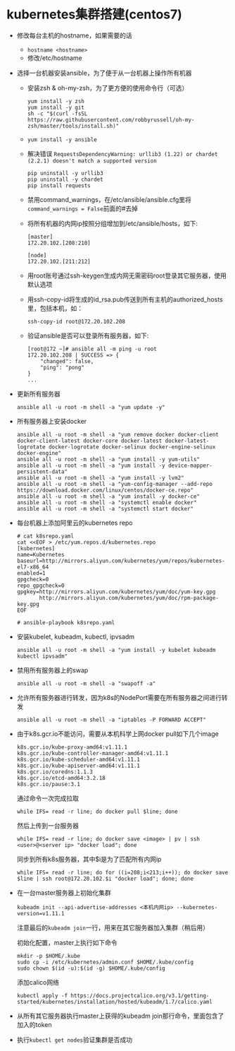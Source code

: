 # kubernetes集群搭建(centos7)

* 修改每台主机的hostname，如果需要的话
	* `hostname <hostname>`
	* 修改/etc/hostname

* 选择一台机器安装ansible，为了便于从一台机器上操作所有机器
	* 安装zsh & oh-my-zsh，为了更方便的使用命令行（可选）

		```
		yum install -y zsh
		yum install -y git
		sh -c "$(curl -fsSL https://raw.githubusercontent.com/robbyrussell/oh-my-zsh/master/tools/install.sh)"
		```
		
	* `yum install -y ansible`
	* 解决错误 `RequestsDependencyWarning: urllib3 (1.22) or chardet (2.2.1) doesn't match a supported version`
 
		```
		pip uninstall -y urllib3
		pip uninstall -y chardet
		pip install requests
		```

	* 禁用command_warnings，在/etc/ansible/ansible.cfg里将`command_warnings = False`前面的#去掉
	* 将所有机器的内网ip按照分组增加到/etc/ansible/hosts，如下:

		```
		[master]
		172.20.102.[208:210]

		[node]
		172.20.102.[211:212]
		```
		
	* 用root账号通过ssh-keygen生成内网无需密码root登录其它服务器，使用默认选项
	* 用ssh-copy-id将生成的id_rsa.pub传送到所有主机的authorized_hosts里，包括本机，如：

		`ssh-copy-id root@172.20.102.208`
	* 验证ansible是否可以登录所有服务器，如下:

		```
		[root@172 ~]# ansible all -m ping -u root
		172.20.102.208 | SUCCESS => {
		    "changed": false, 
		    "ping": "pong"
		}
		...
		```
		
* 更新所有服务器

	`ansible all -u root -m shell -a "yum update -y"`
	
* 所有服务器上安装docker

	```
	ansible all -u root -m shell -a "yum remove docker docker-client docker-client-latest docker-core docker-latest docker-latest-logrotate docker-logrotate docker-selinux docker-engine-selinux docker-engine"
	ansible all -u root -m shell -a "yum install -y yum-utils"
	ansible all -u root -m shell -a "yum install -y device-mapper-persistent-data"
	ansible all -u root -m shell -a "yum install -y lvm2"
	ansible all -u root -m shell -a "yum-config-manager --add-repo https://download.docker.com/linux/centos/docker-ce.repo"
	ansible all -u root -m shell -a "yum install -y docker-ce"
	ansible all -u root -m shell -a "systemctl enable docker"
	ansible all -u root -m shell -a "systemctl start docker"
	```
	
* 每台机器上添加阿里云的kubernetes repo

	```
	# cat k8srepo.yaml
	cat <<EOF > /etc/yum.repos.d/kubernetes.repo
	[kubernetes]
	name=Kubernetes
	baseurl=http://mirrors.aliyun.com/kubernetes/yum/repos/kubernetes-el7-x86_64
	enabled=1
	gpgcheck=0
	repo_gpgcheck=0
	gpgkey=http://mirrors.aliyun.com/kubernetes/yum/doc/yum-key.gpg
   	       http://mirrors.aliyun.com/kubernetes/yum/doc/rpm-package-key.gpg
	EOF

	# ansible-playbook k8srepo.yaml
	```
	
* 安装kubelet, kubeadm, kubectl, ipvsadm

	`ansible all -u root -m shell -a "yum install -y kubelet kubeadm kubectl ipvsadm"`
	
* 禁用所有服务器上的swap

	`ansible all -u root -m shell -a "swapoff -a"`
	
* 允许所有服务器进行转发，因为k8s的NodePort需要在所有服务器之间进行转发

	`ansible all -u root -m shell -a "iptables -P FORWARD ACCEPT"`

* 由于k8s.gcr.io不能访问，需要从本机科学上网docker pull如下几个image

	```
	k8s.gcr.io/kube-proxy-amd64:v1.11.1
	k8s.gcr.io/kube-controller-manager-amd64:v1.11.1
	k8s.gcr.io/kube-scheduler-amd64:v1.11.1
	k8s.gcr.io/kube-apiserver-amd64:v1.11.1
	k8s.gcr.io/coredns:1.1.3
	k8s.gcr.io/etcd-amd64:3.2.18
	k8s.gcr.io/pause:3.1
	```
	
	通过命令一次完成拉取
	
	`while IFS= read -r line; do docker pull $line; done`
	
	然后上传到一台服务器

	`while IFS= read -r line; do docker save <image> | pv | ssh <user>@<server ip> "docker load"; done`
	
	同步到所有k8s服务器，其中$i是为了匹配所有内网ip
	
	`while IFS= read -r line; do for ((i=208;i<213;i++)); do docker save $line | ssh root@172.20.102.$i "docker load"; done; done`

* 在一台master服务器上初始化集群

	`kubeadm init --api-advertise-addresses <本机内网ip> --kubernetes-version=v1.11.1`
	
	注意最后的`kubeadm join`一行，用来在其它服务器加入集群（稍后用）
	
	初始化配置，master上执行如下命令
	
	```
	mkdir -p $HOME/.kube
	sudo cp -i /etc/kubernetes/admin.conf $HOME/.kube/config
	sudo chown $(id -u):$(id -g) $HOME/.kube/config
	```
	
	添加calico网络
	
	`kubectl apply -f https://docs.projectcalico.org/v3.1/getting-started/kubernetes/installation/hosted/kubeadm/1.7/calico.yaml`
	
* 从所有其它服务器执行master上获得的kubeadm join那行命令，里面包含了加入的token

* 执行`kubectl get nodes`验证集群是否成功
